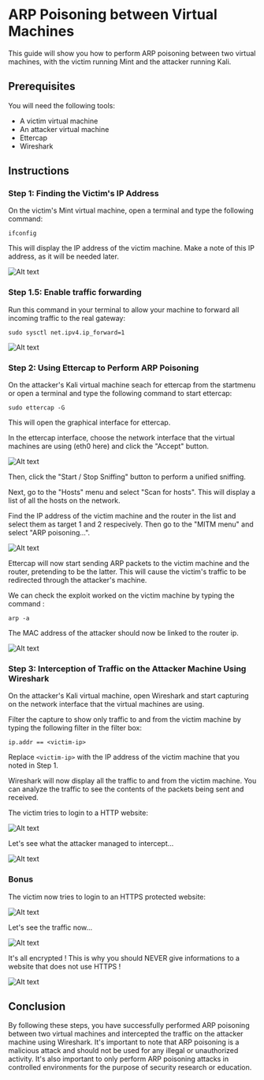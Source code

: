 # ARP Poisoning between Virtual Machines

This guide will show you how to perform ARP poisoning between two virtual machines, with the victim running Mint and the attacker running Kali.

## Prerequisites

You will need the following tools:

- A victim virtual machine
- An attacker virtual machine
- Ettercap
- Wireshark

## Instructions

### Step 1: Finding the Victim's IP Address

On the victim's Mint virtual machine, open a terminal and type the following command:

```
ifconfig
```

This will display the IP address of the victim machine. Make a note of this IP address, as it will be needed later.

![Alt text](./screenshots/1.jpg?raw=true "Demo")

### Step 1.5: Enable traffic forwarding

Run this command in your terminal to allow your machine to forward all incoming traffic to the real gateway:

```
sudo sysctl net.ipv4.ip_forward=1
```

![Alt text](./screenshots/2.jpg?raw=true "Demo")

### Step 2: Using Ettercap to Perform ARP Poisoning

On the attacker's Kali virtual machine seach for ettercap from the startmenu or open a terminal and type the following command to start ettercap:

```
sudo ettercap -G
```

This will open the graphical interface for ettercap.

In the ettercap interface, choose the network interface that the virtual machines are using (eth0 here) and click the "Accept" button.

![Alt text](./screenshots/3.jpg?raw=true "Demo")

Then, click the "Start / Stop Sniffing" button to perform a unified sniffing.

Next, go to the "Hosts" menu and select "Scan for hosts". This will display a list of all the hosts on the network.

Find the IP address of the victim machine and the router in the list and select them as target 1 and 2 respecively. Then go to the "MITM menu" and select "ARP poisoning...".

![Alt text](./screenshots/4.jpg?raw=true "Demo")

Ettercap will now start sending ARP packets to the victim machine and the router, pretending to be the latter. This will cause the victim's traffic to be redirected through the attacker's machine.

We can check the exploit worked on the victim machine by typing the command :

```
arp -a
```

The MAC address of the attacker should now be linked to the router ip.

![Alt text](./screenshots/5.jpg?raw=true "Demo")

### Step 3: Interception of Traffic on the Attacker Machine Using Wireshark


On the attacker's Kali virtual machine, open Wireshark and start capturing on the network interface that the virtual machines are using.

Filter the capture to show only traffic to and from the victim machine by typing the following filter in the filter box:

```
ip.addr == <victim-ip>
```

Replace `<victim-ip>` with the IP address of the victim machine that you noted in Step 1.

Wireshark will now display all the traffic to and from the victim machine. You can analyze the traffic to see the contents of the packets being sent and received.

The victim tries to login to a HTTP website:

![Alt text](./screenshots/6.jpg?raw=true "Demo")

Let's see what the attacker managed to intercept...

![Alt text](./screenshots/7.jpg?raw=true "Demo")

### Bonus

The victim now tries to login to an HTTPS protected website:

![Alt text](./screenshots/8.jpg?raw=true "Demo")

Let's see the traffic now...

![Alt text](./screenshots/9.jpg?raw=true "Demo")

It's all encrypted ! This is why you should NEVER give informations to a website that does not use HTTPS !

![Alt text](./screenshots/sad_hacker.jpg?raw=true "Demo")

## Conclusion

By following these steps, you have successfully performed ARP poisoning between two virtual machines and intercepted the traffic on the attacker machine using Wireshark. It's important to note that ARP poisoning is a malicious attack and should not be used for any illegal or unauthorized activity. It's also important to only perform ARP poisoning attacks in controlled environments for the purpose of security research or education.
